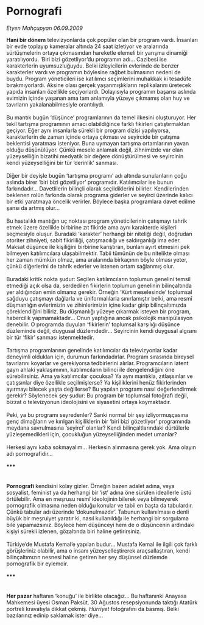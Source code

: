 # Pornografi

*Etyen Mahçupyan 06.09.2009*

<div class="taraf_structure_2col_1zq">
<div class="margen_n">



 <p><b>Hani bir dönem</b> televizyonlarda çok popüler olan bir program vardı. İnsanları bir evde toplayıp kameralar altında 24 saat izletiyor ve aralarında sürtüşmelerin ortaya çıkmasından hareketle elemeli bir yarışma dinamiği yaratılıyordu. ‘Biri bizi gözetliyor’du programın adı... Cazibesi ise karakterlerin uyumsuzluğuydu. Belki izleyicilerin evlerinde de benzer karakterler vardı ve programın böylesine rağbet bulmasının nedeni de buydu. Program yöneticileri ise katılımcı seçimlerini muhakkak ki tesadüfe bırakmıyorlardı. Aksine olası gerçek yaşanmışlıkların replikalarını üretecek yapıda insanları özellikle seçiyorlardı. Dolayısıyla programın başarısı aslında evimizin içinde yaşanan ama tam anlamıyla yüzeye çıkmamış olan huy ve tavırların yakalanabilmesiyle orantılıydı. <br/><br/>Bu mantık bugün ‘düşünce’ programlarının da temel ilkesini oluşturuyor. Her tekil tartışma programının amacı olabildiğince farklı fikirleri çatıştırmaktan geçiyor. Eğer aynı insanlarla sürekli bir program dizisi yapılıyorsa, karakterlerin de zaman içinde ortaya çıkması ve seyircide bir çatışma beklentisi yaratması isteniyor. Buna uymayan tartışma ortamlarının yavan olduğu düşünülüyor. Çünkü mesele anlamak değil, zihnimizde var olan yüzeyselliğin bizatihi medyatik bir değere dönüştürülmesi ve seyircinin kendi yüzeyselliğini bir tür ‘derinlik’ sanması. <br/><br/>Diğer bir deyişle bugün ‘tartışma programı’ adı altında sunulanların çoğu aslında birer ‘biri bizi gözetliyor’ programıdır. Katılımcılar ise bunun farkındadır... Davetlilerin bilinçli olarak seçildiklerini bilirler. Kendilerinden beklenen rolün farkında olarak programa giderler ve seyirci üzerinde kalıcı bir etki yaratmaya öncelik verirler. Böylece başka programlara davet edilme şansı da artmış olur... <br/><br/>Bu hastalıklı mantığın uç noktası program yöneticilerinin çatışmayı tahrik etmek üzere özellikle birbirine zıt fikirde ama aynı karakterde kişileri seçmesiyle oluşur. Buradaki ‘karakter’ herhangi bir niteliği değil, doğrudan otoriter zihniyeti, sabit fikirliliği, çatışmacılığı ve saldırganlığı ima eder. Maksat düşünce ile kişiliğini birbirine karıştıran, bunları ayırt etmesini pek bilmeyen katılımcılara ulaşabilmektir. Tabii tümünün de bu nitelikte olması her zaman mümkün olmaz, ama aralarında birkaçının böyle olması yeter, çünkü diğerlerini de tahrik ederler ve istenen ortam sağlanmış olur. <br/><br/>Buradaki kritik nokta şudur: Seçilen katılımcıların toplumun genelini temsil etmediği açık olsa da, serdedilen fikirlerin toplumun genelinin bilinçaltında yer aldığından emin olmanız gerekir. Örneğin ‘Kürt meselesinde’ toplumsal sağduyu çatışmayı dağlarla ve üniformalılarla sınırlamıştır belki, ama resmî düşmanlığın evlerimizin ve zihinlerimizin içine kadar girip bilinçaltımızda çöreklendiğini biliriz. Bu düşmanlığı yüzeye çıkarmak isteyen bir program, habercilik yapmamaktadır... Onun yaptığına ancak psikolojik manipülasyon denebilir. O programda duyulan ‘fikirlerin’ toplumsal karşılığı düşünce düzleminde değil, duygusal düzlemdedir... Seyircinin kendi duygusal algısını bir tür ‘fikir’ sanması istenmektedir. <br/><br/>Tartışma programlarının genelinde katılımcılar da televizyonlar kadar deneyimli oldukları için, durumun farkındadırlar. Program sırasında bireysel tavırlarını koyarlar ve gerekiyorsa tedbirlerini alırlar. Programcıların latent gayrı ahlaki yaklaşımının, katılımcıların bilinci ile dengelendiğini öne sürebilirsiniz. Ama ya katılımcılar çocuksa? Ya aynı mantıkla, zıtlaşsınlar ve çatışsınlar diye özellikle seçilmişlerse? Ya kişiliklerini henüz fikirlerinden ayırmayı bilecek yaşta değillerse? Bu yapılan programı nasıl değerlendirmek gerekir? Söylenecek şey şudur: Bu program bir toplumsal fotoğrafı değil, bizzat o televizyonun ideolojisini ve siyasetini ortaya koymaktadır. <br/><br/>Peki, ya bu programı seyredenler? Sanki normal bir şey izliyormuşçasına genç dimağların ve kırılgan kişiliklerin bir ‘biri bizi gözetliyor’ programında meydana savrulmasına ‘seyirci’ olanlar? Kendi bilinçaltlarındaki dürtülerle yüzleşemedikleri için, çocukluğun yüzeyselliğinden medet umanlar? <br/><br/>Herkesi aynı kaba sokmayalım... Herkesin alınmasına gerek yok. Ama olayın adı pornografidir...<b> <br/><br/>***<br/><br/><br/>Pornografi</b> kendisini kolay gizler. Örneğin bazen adalet adına, veya sosyalist, feminist ya da herhangi bir ‘ist’ adına öne sürülen ideallerle üstü örtülebilir. Ama en meşrusu resmî ideolojinin bilerek veya bilmeyerek pornografik olmasına neden olduğu konular ve tabii en başta da tabulardır. Çünkü tabular adı üzerinde ‘dokunulmazdır’. Tabunun kullanılması o denli büyük bir meşruiyet yaratır ki, nasıl kullanıldığı ile herhangi bir sorgulama bile yapamazsınız. Böylece hem düşünceyi hem de o düşüncenin ardındaki kişiyi sürekli izlenen, gözaltında biri haline getirirsiniz. <br/><br/>Türkiye’de Mustafa Kemal’e yapılan budur... Mustafa Kemal ile ilgili çok farklı görüşleriniz olabilir, ama o insanı yüzeyselleştirerek araçsallaştıran, kendi bilinçaltımızın nesnesi haline getiren her şey düşünsel düzlemde pornografik bir eylemdir. <br/><br/><strong>***</strong><br/><br/><br/><b>Her pazar</b> haftanın ‘konuğu’ ile birlikte olacağız... Bu haftanınki Anayasa Mahkemesi üyesi Osman Paksüt. 30 Ağustos resepsiyonunda taktığı Atatürk portreli kravatıyla dikkat çekmiş. <i>Hürriyet</i> fotoğrafını da basmış. Belki bazılarınız edinip saklamak ister diye...</p>
<br/>
<br/>
<br/>



<br/>


<div id="taraf_not">
</div>

</div>


</div>
